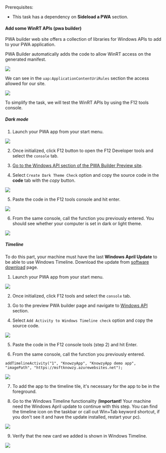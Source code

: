 Prerequisites:

- This task has a dependency on **Sideload a PWA** section.

####	Add some WinRT APIs (pwa builder)

PWA builder web site offers a collection of libraries for Windows APIs to add to your PWA application.

PWA Builder automatically adds the code to allow WinRT access on the generated manifest.

<img src="../pwa/media/Picture73.png">

We can see in the `uap:ApplicationContentUriRules` section the access allowed for our site.

<img src="../pwa/media/Picture74.png">

To simplify the task, we will test the WinRT APIs by using the F12 tools console.

##### Dark mode

1. Launch your PWA app from your start menu.

<img src="../pwa/media/Picture59.png"><br>

2. Once initialized, click F12 button to open the F12 Developer tools and select the `console` tab.

3. [Go to the Windows API section of the PWA Builder Preview site](https://preview.pwabuilder.com/windows).

4. Select `Create Dark Theme Check` option and copy the source code in the **code** tab with the *copy* button.

<img src="../pwa/media/Picture60.png"><br>

5. Paste the code in the F12 tools console and hit enter.

<img src="../pwa/media/Picture72.png">

6. From the same console, call the function you previously entered. You should see whether your computer is set in dark or light theme.

<img src="../pwa/media/Picture61.png"><br>

##### Timeline

To do this part, your machine must have the last **Windows April Update** to be able to use Windows Timeline. Download the update from [software download](https://www.microsoft.com/software-download/windows10) page.

1. Launch your PWA app from your start menu.

<img src="../pwa/media/Picture59.png"><br>

2. Once initialized, click F12 tools and select the `console` tab.

3. Go to the preview PWA builder page and navigate to [Windows API](https://preview.pwabuilder.com/windows) section.

4. Select `Add Activity to Windows Timeline check` option and copy the source code.

<img src="../pwa/media/Picture62.png"><br>

5. Paste the code in the F12 console tools (step 2) and hit Enter.

6. From the same console, call the function you previously entered.

```JS
addTimelineActivity("1", "KnowzyApp", "KnowzyApp demo app", "imagePath", "https://msftknowzy.azurewebsites.net");
```

<img src="../pwa/media/Picture63.png"><br>

7. To add the app to the timeline tile, it's necessary for the app to be in the foreground.

8. Go to the Windows Timeline functionality (**Important!** Your machine need the Windows April update to continue with this step.
You can find the timeline icon on the taskbar or call out Win+Tab keyword shortcut, if you don't see it and have the update installed, restart your pc).

<img src="../pwa/media/Picture64.png"><br>

9. Verify that the new card we added is shown in Windows Timeline.

<img src="../pwa/media/Picture65.png"><br>
